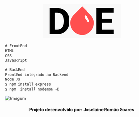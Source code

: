 <p align="center">
  <img  src="https://github.com/joselainejrs/doa-sangue/blob/master/frontend/public/img/logo.png" alt="Imagem">
</p>

```
# FrontEnd
HTML
CSS
Javascript
```

```
# BackEnd
FrontEnd integrado ao Backend
Node Js
$ npm install express
$ npm  install nodemon -D
```


![Imagem]()

<h4 align="center">
Projeto desenvolvido por: Joselaine Romão Soares
</h4>

